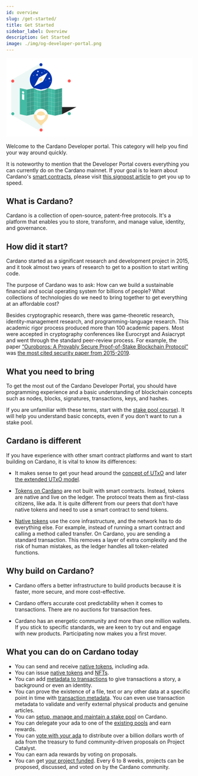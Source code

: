 ```yaml
---
id: overview
slug: /get-started/
title: Get Started
sidebar_label: Overview
description: Get Started
image: ./img/og-developer-portal.png
--- 
```

![Cardano Get Started](../../static/img/card-get-started-title.svg)

Welcome to the Cardano Developer portal. This category will help you find your way around quickly. 

It is noteworthy to mention that the Developer Portal covers everything you can currently do on the Cardano mainnet. If your goal is to learn about Cardano's [smart contracts](smart-contracts-signpost), please visit [this signpost article](smart-contracts-signpost) to get you up to speed.

## What is Cardano? 
Cardano is a collection of open-source, patent-free protocols. It's a platform that enables you to store, transform, and manage value, identity, and governance. 

## How did it start?
Cardano started as a significant research and development project in 2015, and it took almost two years of research to get to a position to start writing code. 

The purpose of Cardano was to ask: How can we build a sustainable financial and social operating system for billions of people? What collections of technologies do we need to bring together to get everything at an affordable cost?

Besides cryptographic research, there was game-theoretic research, identity-management research, and programming-language research. This academic rigor process produced more than 100 academic papers. Most were accepted in cryptography conferences like Eurocrypt and Asiacrypt and went through the standard peer-review process. For example, the paper [“Ouroboros: A Provably Secure Proof-of-Stake Blockchain Protocol”](https://eprint.iacr.org/2016/889.pdf) was [the most cited security paper from 2015-2019](https://sweis.medium.com/most-cited-security-papers-from-2015-2019-d21515db3681). 

## What you need to bring
To get the most out of the Cardano Developer Portal, you should  have programming experience and a basic understanding of blockchain concepts such as nodes, blocks, signatures, transactions, keys, and hashes. 

If you are unfamiliar with these terms, start with the [stake pool course](../stake-pool-operation/#stake-pool-course)). It will help you understand basic concepts, even if you don't want to run a stake pool. 

## Cardano is different 
If you have experience with other smart contract platforms and want to start building on Cardano, it is vital to know its differences:

- It makes sense to get your head around the [concept of UTxO](../stake-pool-course/lesson-2#the-utxo-model) and later [the extended UTxO model](https://iohk.io/en/blog/posts/2021/04/13/plutus-what-you-need-to-know/).

- [Tokens on Cardano](../native-tokens/) are not built with smart contracts. Instead, tokens are native and live on the ledger. The protocol treats them as first-class citizens, like ada. It is quite different from our peers that don’t have native tokens and need to use a smart contract to send tokens. 

- [Native tokens](../native-tokens/) use the core infrastructure, and the network has to do everything else. For example, instead of running a smart contract and calling a method called transfer. On Cardano, you are sending a standard transaction. This removes a layer of extra complexity and the risk of human mistakes, as the ledger handles all token-related functions.


## Why build on Cardano?
- Cardano offers a better infrastructure to build products because it is faster, more secure, and more cost-effective.

- Cardano offers accurate cost predictability when it comes to transactions. There are no auctions for transaction fees.

- Cardano has an energetic community and more than one million wallets. If you stick to specific standards, we are keen to try out and engage with new products. Participating now makes you a first mover.

## What you can do on Cardano today
- You can send and receive [native tokens](../native-tokens/), including ada.
- You can issue [native tokens](../native-tokens/) and [NFTs](../native-tokens/minting-nfts).
- You can add [metadata to transactions](../transaction-metadata/) to give transactions a story, a background or even an identity. 
- You can prove the existence of a file, text or any other data at a specific point in time with [transaction metadata](../transaction-metadata/). You can even use transaction metadata to validate and verify external physical products and genuine articles.
- You can [setup, manage and maintain a stake pool](../stake-pool-operation/) on Cardano.
- You can delegate your ada to one of the [existing pools](../../showcase?tags=pooltool) and earn rewards.
- You can [vote with your ada](../fund-your-project/) to distribute over a billion dollars worth of ada from the treasury to fund community-driven proposals on Project Catalyst.
- You can earn ada rewards by voting on proposals. 
- You can get [your project funded](../fund-your-project/). Every 6 to 8 weeks, projects can be proposed, discussed, and voted on by the Cardano community.